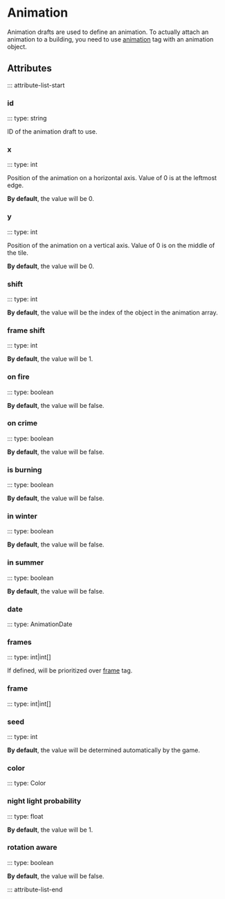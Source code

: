 # Animation

Animation drafts are used to define an animation. To actually attach an animation to a building, you need to use [animation](../../draft-types/award.md#animation) tag with an animation object.

## Attributes
::: attribute-list-start

### id
::: type: string

ID of the animation draft to use.

### x
::: type: int

Position of the animation on a horizontal axis. Value of 0 is at the leftmost edge.

**By default**, the value will be 0.

### y
::: type: int

Position of the animation on a vertical axis. Value of 0 is on the middle of the tile.

**By default**, the value will be 0.

### shift
::: type: int

**By default**, the value will be the index of the object in the animation array.

### frame shift
::: type: int

**By default**, the value will be 1.

### on fire
::: type: boolean

**By default**, the value will be false.

### on crime
::: type: boolean

**By default**, the value will be false.

### is burning
::: type: boolean

**By default**, the value will be false.

### in winter
::: type: boolean

**By default**, the value will be false.

### in summer
::: type: boolean

**By default**, the value will be false.

### date
::: type: AnimationDate

### frames
::: type: int|int[]

If defined, will be prioritized over [frame](#frame) tag.

### frame
::: type: int|int[]

### seed
::: type: int

**By default**, the value will be determined automatically by the game.

### color
::: type: Color

### night light probability
::: type: float

**By default**, the value will be 1.

### rotation aware
::: type: boolean

**By default**, the value will be false.

::: attribute-list-end
